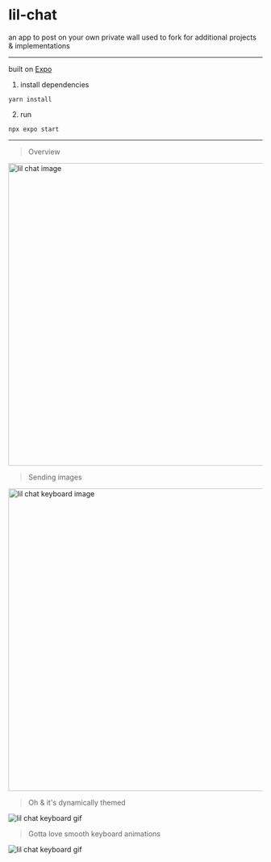 # lil-chat

an app to post on your own private wall used to fork for additional projects & implementations

---

built on [Expo](https://expo.dev)

1. install dependencies 
```
yarn install
```

2. run
```
npx expo start
```

---

> Overview

<img src="https://uploads-ssl.webflow.com/5f162b0e0ce5746130d59063/61dc89a8dc7f52652251a6f0_lil%20chat.png" width="600px" alt="lil chat image">

> Sending images

<img src="https://uploads-ssl.webflow.com/5f162b0e0ce5746130d59063/61dc89a822f933332be1ee9e_lil%20chat%20_%20images.png" width="600px" alt="lil chat keyboard image">

> Oh & it's dynamically themed

![lil chat keyboard gif](https://uploads-ssl.webflow.com/5f162b0e0ce5746130d59063/61dc8eb4663f85d56cf2c3fe_ezgif.com-gif-maker-5.gif)

> Gotta love smooth keyboard animations

![lil chat keyboard gif](https://uploads-ssl.webflow.com/5f162b0e0ce5746130d59063/61dc8acc4f9fc54eee127143_ezgif.com-gif-maker-4.gif)
